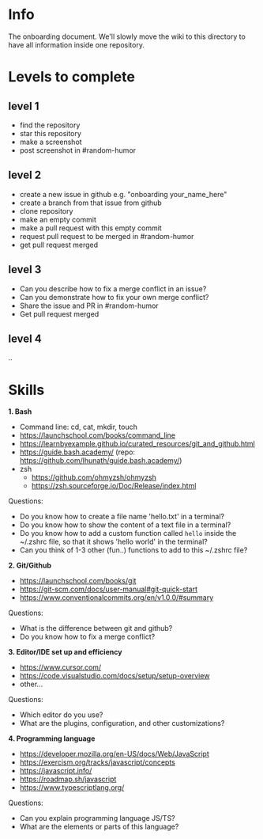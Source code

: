 # Info

The onboarding document. We'll slowly move the wiki to this directory to have all information inside one repository.

# Levels to complete

## level 1

- find the repository
- star this repository
- make a screenshot
- post screenshot in #random-humor

## level 2

- create a new issue in github e.g. "onboarding your_name_here"
- create a branch from that issue from github
- clone repository
- make an empty commit
- make a pull request with this empty commit
- request pull request to be merged in #random-humor
- get pull request merged

## level 3

- Can you describe how to fix a merge conflict in an issue?
- Can you demonstrate how to fix your own merge conflict?
- Share the issue and PR in #random-humor
- Get pull request merged

## level 4

..

# Skills

**1. Bash**
- Command line: cd, cat, mkdir, touch
- https://launchschool.com/books/command_line
- https://learnbyexample.github.io/curated_resources/git_and_github.html
- https://guide.bash.academy/ (repo: https://github.com/lhunath/guide.bash.academy/)
- zsh
  - https://github.com/ohmyzsh/ohmyzsh
  - https://zsh.sourceforge.io/Doc/Release/index.html
 
Questions:
- Do you know how to create a file name 'hello.txt' in a terminal?
- Do you know how to show the content of a text file in a terminal?
- Do you know how to add a custom function called `hello` inside the ~/.zshrc file, so that it shows 'hello world' in the terminal?
- Can you think of 1-3 other (fun..) functions to add to this ~/.zshrc file?


**2. Git/Github**
- https://launchschool.com/books/git
- https://git-scm.com/docs/user-manual#git-quick-start
- https://www.conventionalcommits.org/en/v1.0.0/#summary

Questions:
- What is the difference between git and github?
- Do you know how to fix a merge conflict? 

**3. Editor/IDE set up and efficiency**
- https://www.cursor.com/
- https://code.visualstudio.com/docs/setup/setup-overview
- other... 

Questions:
- Which editor do you use?
- What are the plugins, configuration, and other customizations?

**4. Programming language**
- https://developer.mozilla.org/en-US/docs/Web/JavaScript
- https://exercism.org/tracks/javascript/concepts
- https://javascript.info/
- https://roadmap.sh/javascript
- https://www.typescriptlang.org/

Questions:
- Can you explain programming language JS/TS? 
- What are the elements or parts of this language?
